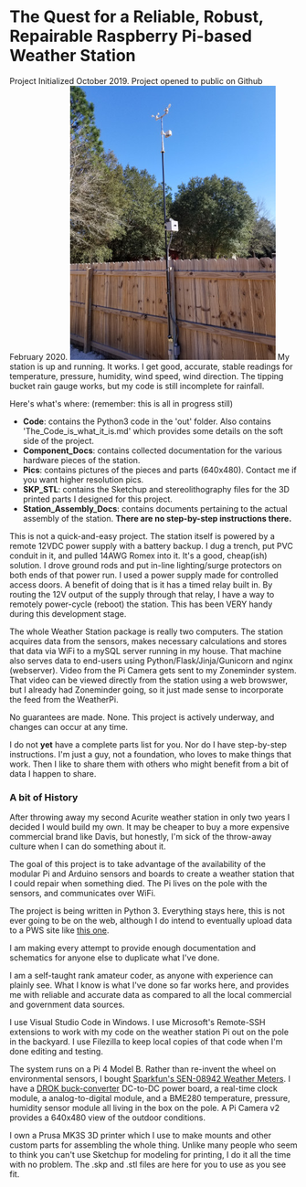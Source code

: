 # The Quest for a Reliable, Robust, Repairable Raspberry Pi-based Weather Station
Project Initialized October 2019.
Project opened to public on Github February 2020.
![RRRRPWS on the pole.](./Pics/RRRRPWS-on-the-pole.jpg)
My station is up and running.  It works.  I get good, accurate, stable readings for temperature, pressure, humidity, wind speed, wind direction.  The tipping bucket rain gauge works, but my code is still incomplete for rainfall. 

Here's what's where:  (remember: this is all in progress still)

- **Code**: contains the Python3 code in the 'out' folder.  Also contains 'The_Code_is_what_it_is.md' which provides some details on the soft side of the project.
- **Component_Docs**: contains collected documentation for the various hardware pieces of the station.
- **Pics**: contains pictures of the pieces and parts (640x480).  Contact me if you want higher resolution pics.
- **SKP_STL**: contains the Sketchup and stereolithography files for the 3D printed parts I designed for this project.
- **Station_Assembly_Docs**: contains documents pertaining to the actual assembly of the station. **There are no step-by-step instructions there.**

This is not a quick-and-easy project.  The station itself is powered by a remote 12VDC power supply with a battery backup.  I dug a trench, put PVC conduit in it, and pulled 14AWG Romex into it.  It's a good, cheap(ish) solution.  I drove ground rods and put in-line lighting/surge protectors on both ends of that power run.  I used a power supply made for controlled access doors.  A benefit of doing that is it has a timed relay built in.  By routing the 12V output of the supply through that relay, I have a way to remotely power-cycle (reboot) the station.  This has been VERY handy during this development stage.

The whole Weather Station package is really two computers.  The station acquires data from the sensors, makes necessary calculations and stores that data via WiFi to a mySQL server running in my house.  That machine also serves data to end-users using Python/Flask/Jinja/Gunicorn and nginx (webserver).  Video from the Pi Camera gets sent to my Zoneminder system. That video can be viewed directly from the station using a web browswer, but I already had Zoneminder going, so it just made sense to incorporate the feed from the WeatherPi.

No guarantees are made. None. This project is actively underway, and changes can occur at any time.

I do not <b>yet</b> have a complete parts list for you.  Nor do I have step-by-step instructions.  I'm just a guy, not a foundation, who loves to make things that work.  Then I like to share them with others who might benefit from a bit of data I happen to share.

### A bit of History

After throwing away my second Acurite weather station in only two years I decided I would build my own.  It may be cheaper to buy a more expensive commercial brand like Davis, but honestly, I'm sick of the throw-away culture when I can do something about it.

The goal of this project is to take advantage of the availability of the modular Pi and Arduino sensors and boards to create a weather station that I could repair when something died.  The Pi lives on the pole with the sensors, and communicates over WiFi.

The project is being written in Python 3. Everything stays here, this is not ever going to be on the web, although I do intend to eventually upload data to a PWS site like [this one](https://www.pwsweather.com/). 

I am making every attempt to provide enough documentation and schematics for anyone else to duplicate what I've done.

I am a self-taught rank amateur coder, as anyone with experience can plainly see.  What I know is what I've done so far works here, and provides me with reliable and accurate data as compared to all the local commercial and government data sources.  

I use Visual Studio Code in Windows.  I use Microsoft's Remote-SSH extensions to work with my code on the weather station Pi out on the pole in the backyard.
I use Filezilla to keep local copies of that code when I'm done editing and testing.

The system runs on a Pi 4 Model B.  Rather than re-invent the wheel on environmental sensors, I bought [Sparkfun's SEN-08942 Weather Meters](https://www.sparkfun.com/products/8942). I have a [DROK buck-converter](./Pics/DROK-Buck-Converter-mount.jpg) DC-to-DC power board, a real-time clock module, a analog-to-digital module, and a BME280 temperature, pressure, humidity sensor module all living in the box on the pole.  A Pi Camera v2 provides a 640x480 view of the outdoor conditions.  

I own a Prusa MK3S 3D printer which I use to make mounts and other custom parts for assembling the whole thing.  Unlike many people who seem to think you can't use Sketchup for modeling for printing, I do it all the time with no problem.  The .skp and .stl files are here for you to use as you see fit.







